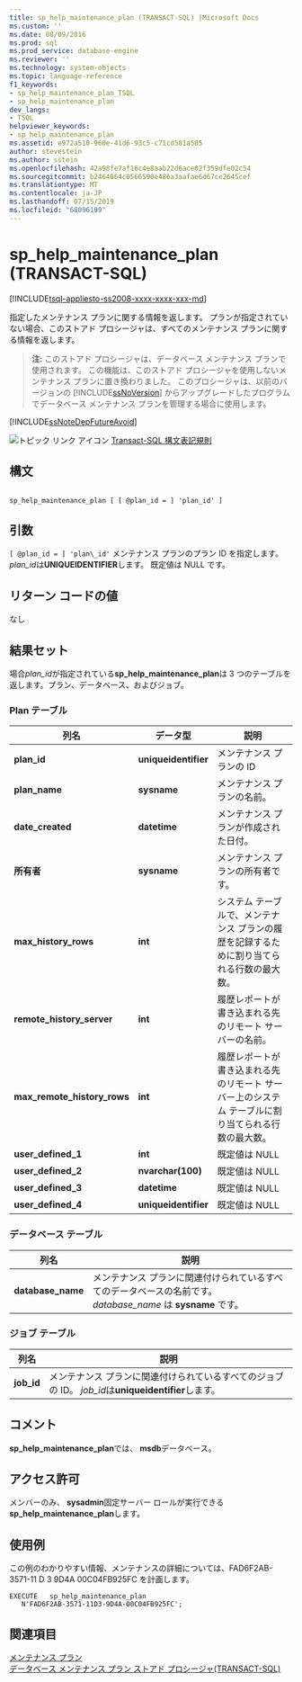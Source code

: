 ```yaml
---
title: sp_help_maintenance_plan (TRANSACT-SQL) |Microsoft Docs
ms.custom: ''
ms.date: 08/09/2016
ms.prod: sql
ms.prod_service: database-engine
ms.reviewer: ''
ms.technology: system-objects
ms.topic: language-reference
f1_keywords:
- sp_help_maintenance_plan_TSQL
- sp_help_maintenance_plan
dev_langs:
- TSQL
helpviewer_keywords:
- sp_help_maintenance_plan
ms.assetid: e972a510-960e-41d6-93c5-c71cd581a585
author: stevestein
ms.author: sstein
ms.openlocfilehash: 42a98fe7af16c4e8aab22d6ace02f359dfe02c54
ms.sourcegitcommit: b2464064c0566590e486a3aafae6d67ce2645cef
ms.translationtype: MT
ms.contentlocale: ja-JP
ms.lasthandoff: 07/15/2019
ms.locfileid: "68096199"
---
```

# <a name="sphelpmaintenanceplan-transact-sql"></a>sp_help_maintenance_plan (TRANSACT-SQL)
[!INCLUDE[tsql-appliesto-ss2008-xxxx-xxxx-xxx-md](../../includes/tsql-appliesto-ss2008-xxxx-xxxx-xxx-md.md)]

  指定したメンテナンス プランに関する情報を返します。 プランが指定されていない場合、このストアド プロシージャは、すべてのメンテナンス プランに関する情報を返します。  
  
> **注:** このストアド プロシージャは、データベース メンテナンス プランで使用されます。 この機能は、このストアド プロシージャを使用しないメンテナンス プランに置き換わりました。 このプロシージャは、以前のバージョンの [!INCLUDE[ssNoVersion](../../includes/ssnoversion-md.md)] からアップグレードしたプログラムでデータベース メンテナンス プランを管理する場合に使用します。  
  
 [!INCLUDE[ssNoteDepFutureAvoid](../../includes/ssnotedepfutureavoid-md.md)]  
  
  
 ![トピック リンク アイコン](../../database-engine/configure-windows/media/topic-link.gif "トピック リンク アイコン") [Transact-SQL 構文表記規則](../../t-sql/language-elements/transact-sql-syntax-conventions-transact-sql.md)  
  
## <a name="syntax"></a>構文  
  
```  
  
sp_help_maintenance_plan [ [ @plan_id = ] 'plan_id' ]  
```  
  
## <a name="arguments"></a>引数  
`[ @plan_id = ] 'plan\_id'` メンテナンス プランのプラン ID を指定します。 *plan_id*は**UNIQUEIDENTIFIER**します。 既定値は NULL です。  
  
## <a name="return-code-values"></a>リターン コードの値  
 なし  
  
## <a name="result-sets"></a>結果セット  
 場合*plan_id*が指定されている**sp_help_maintenance_plan**は 3 つのテーブルを返します。プラン、データベース、およびジョブ。  
  
### <a name="plan-table"></a>Plan テーブル  
  
|列名|データ型|説明|  
|-----------------|---------------|-----------------|  
|**plan_id**|**uniqueidentifier**|メンテナンス プランの ID|  
|**plan_name**|**sysname**|メンテナンス プランの名前。|  
|**date_created**|**datetime**|メンテナンス プランが作成された日付。|  
|**所有者**|**sysname**|メンテナンス プランの所有者です。|  
|**max_history_rows**|**int**|システム テーブルで、メンテナンス プランの履歴を記録するために割り当てられる行数の最大数。|  
|**remote_history_server**|**int**|履歴レポートが書き込まれる先のリモート サーバーの名前。|  
|**max_remote_history_rows**|**int**|履歴レポートが書き込まれる先のリモート サーバー上のシステム テーブルに割り当てられる行数の最大数。|  
|**user_defined_1**|**int**|既定値は NULL|  
|**user_defined_2**|**nvarchar(100)**|既定値は NULL|  
|**user_defined_3**|**datetime**|既定値は NULL|  
|**user_defined_4**|**uniqueidentifier**|既定値は NULL|  
  
### <a name="database-table"></a>データベース テーブル  
  
|列名|説明|  
|-----------------|-----------------|  
|**database_name**|メンテナンス プランに関連付けられているすべてのデータベースの名前です。 *database_name* は **sysname** です。|  
  
### <a name="job-table"></a>ジョブ テーブル  
  
|列名|説明|  
|-----------------|-----------------|  
|**job_id**|メンテナンス プランに関連付けられているすべてのジョブの ID。 *job_id*は**uniqueidentifier**します。|  
  
## <a name="remarks"></a>コメント  
 **sp_help_maintenance_plan**では、 **msdb**データベース。  
  
## <a name="permissions"></a>アクセス許可  
 メンバーのみ、 **sysadmin**固定サーバー ロールが実行できる**sp_help_maintenance_plan**します。  
  
## <a name="examples"></a>使用例  
 この例のわかりやすい情報、メンテナンスの詳細については、FAD6F2AB-3571-11 D 3 9D4A 00C04FB925FC を計画します。  
  
```  
EXECUTE   sp_help_maintenance_plan   
   N'FAD6F2AB-3571-11D3-9D4A-00C04FB925FC';  
```  
  
## <a name="see-also"></a>関連項目  
 [メンテナンス プラン](../../relational-databases/maintenance-plans/maintenance-plans.md)   
 [データベース メンテナンス プラン ストアド プロシージャ&#40;TRANSACT-SQL&#41;](../../relational-databases/system-stored-procedures/database-maintenance-plan-stored-procedures-transact-sql.md)  
  
  

